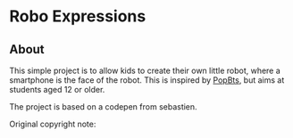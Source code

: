 # Robo Expressions

## About

This simple project is to allow kids to create their own little robot, where a smartphone is the face of the robot.
This is inspired by [PopBts](https://www.media.mit.edu/projects/pop-kit/overview/), but aims at students aged 12 or older.

The project is based on a codepen from sebastien.

Original copyright note:

<!--
Copyright (c) 2019 by sebastien (https://codepen.io/ooohpaco/pen/pbeYjL)


Permission is hereby granted, free of charge, to any person obtaining a copy of this software and associated documentation files (the "Software"), to deal in the Software without restriction, including without limitation the rights to use, copy, modify, merge, publish, distribute, sublicense, and/or sell copies of the Software, and to permit persons to whom the Software is furnished to do so, subject to the following conditions:

The above copyright notice and this permission notice shall be included in all copies or substantial portions of the Software.

THE SOFTWARE IS PROVIDED "AS IS", WITHOUT WARRANTY OF ANY KIND, EXPRESS OR IMPLIED, INCLUDING BUT NOT LIMITED TO THE WARRANTIES OF MERCHANTABILITY, FITNESS FOR A PARTICULAR PURPOSE AND NONINFRINGEMENT. IN NO EVENT SHALL THE AUTHORS OR COPYRIGHT HOLDERS BE LIABLE FOR ANY CLAIM, DAMAGES OR OTHER LIABILITY, WHETHER IN AN ACTION OF CONTRACT, TORT OR OTHERWISE, ARISING FROM, OUT OF OR IN CONNECTION WITH THE SOFTWARE OR THE USE OR OTHER DEALINGS IN THE SOFTWARE.
-->
